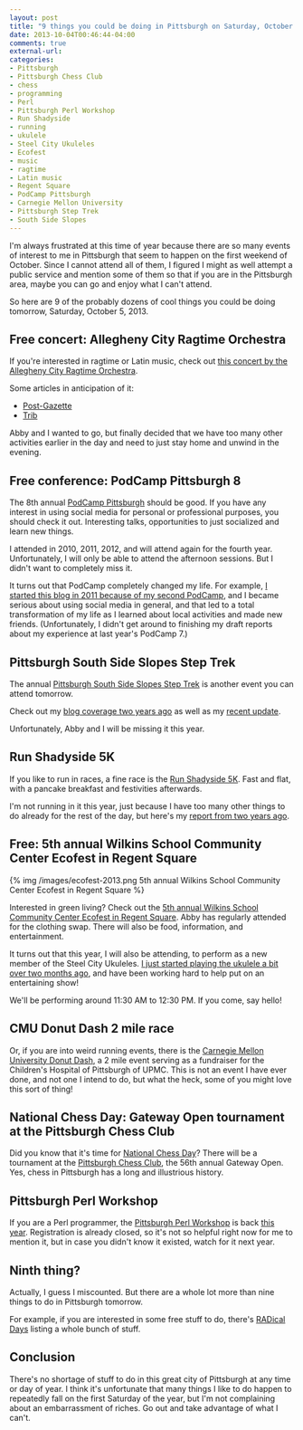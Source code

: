 ```yaml
---
layout: post
title: "9 things you could be doing in Pittsburgh on Saturday, October 5"
date: 2013-10-04T00:46:44-04:00
comments: true
external-url: 
categories: 
- Pittsburgh
- Pittsburgh Chess Club
- chess
- programming
- Perl
- Pittsburgh Perl Workshop
- Run Shadyside
- running
- ukulele
- Steel City Ukuleles
- Ecofest
- music
- ragtime
- Latin music
- Regent Square
- PodCamp Pittsburgh
- Carnegie Mellon University
- Pittsburgh Step Trek
- South Side Slopes
---
```

I'm always frustrated at this time of year because there are so many events of interest to me in Pittsburgh that seem to happen on the first weekend of October. Since I cannot attend all of them, I figured I might as well attempt a public service and mention some of them so that if you are in the Pittsburgh area, maybe you can go and enjoy what I can't attend.

So here are 9 of the probably dozens of cool things you could be doing tomorrow, Saturday, October 5, 2013.

<!--more-->

## Free concert: Allegheny City Ragtime Orchestra

If you're interested in ragtime or Latin music, check out [this concert by the Allegheny City Ragtime Orchestra](http://www.shadysideacademy.org/page.cfm?p=12541).

Some articles in anticipation of it:

- [Post-Gazette](http://www.post-gazette.com/stories/ae/music/preview-ragtime-orchestra-connects-with-history-705929/)
- [Trib](http://triblive.com/aande/music/4763900-74/ragtime-music-concert)

Abby and I wanted to go, but finally decided that we have too many other activities earlier in the day and need to just stay home and unwind in the evening.

## Free conference: PodCamp Pittsburgh 8

The 8th annual [PodCamp Pittsburgh](http://www.podcamppittsburgh.com/) should be good. If you have any interest in using social media for personal or professional purposes, you should check it out. Interesting talks, opportunities to just socialized and learn new things.

I attended in 2010, 2011, 2012, and will attend again for the fourth year. Unfortunately, I will only be able to attend the afternoon sessions. But I didn't want to completely miss it.

It turns out that PodCamp completely changed my life. For example, [I started this blog in 2011 because of my second PodCamp](/blog/2011/10/21/one-month-anniversary-of-my-blog/), and I became serious about using social media in general, and that led to a total transformation of my life as I learned about local activities and made new friends. (Unfortunately, I didn't get around to finishing my draft reports about my experience at last year's PodCamp 7.)

## Pittsburgh South Side Slopes Step Trek

The annual [Pittsburgh South Side Slopes Step Trek](http://www.southsideslopes.org/steptrek/) is another event you can attend tomorrow.

Check out my [blog coverage two years ago](/blog/2011/10/08/my-god-its-full-of-stairs-pittsburgh-step-trek-2011/) as well as my [recent update](/blog/2013/09/25/why-you-should-go-out-to-the-pittsburgh-south-side-slopes-step-trek/).

Unfortunately, Abby and I will be missing it this year.

## Run Shadyside 5K

If you like to run in races, a fine race is the [Run Shadyside 5K](http://www.runshadyside.com/). Fast and flat, with a pancake breakfast and festivities afterwards.

I'm not running in it this year, just because I have too many other things to do already for the rest of the day, but here's my [report from two years ago](/blog/2011/10/01/run-shadyside-5k-outrunning-mickey-mouse-and-lending-a-trumpet/).

## Free: 5th annual Wilkins School Community Center Ecofest in Regent Square

{% img /images/ecofest-2013.png 5th annual Wilkins School Community Center Ecofest in Regent Square %}

Interested in green living? Check out the [5th annual Wilkins School Community Center Ecofest in Regent Square](http://foresthills-regentsquare.patch.com/groups/around-town/p/ecofest-encourages-recycling-green-living). Abby has regularly attended for the clothing swap. There will also be food, information, and entertainment.

It turns out that this year, I will also be attending, to perform as a new member of the Steel City Ukuleles. [I just started playing the ukulele a bit over two months ago](/blog/2013/08/23/another-unexpected-life-change-one-month-of-learning-to-play-ukulele/), and have been working hard to help put on an entertaining show!

We'll be performing around 11:30 AM to 12:30 PM. If you come, say hello!

## CMU Donut Dash 2 mile race

Or, if you are into weird running events, there is the [Carnegie Mellon University Donut Dash](http://cmudonutdash.org/), a 2 mile event serving as a fundraiser for the Children's Hospital of Pittsburgh of UPMC. This is not an event I have ever done, and not one I intend to do, but what the heck, some of you might love this sort of thing!

## National Chess Day: Gateway Open tournament at the Pittsburgh Chess Club

Did you know that it's time for [National Chess Day](http://www.nationalchessday.com/)? There will be a tournament at the [Pittsburgh Chess Club](http://pittsburghcc.org/), the 56th annual Gateway Open. Yes, chess in Pittsburgh has a long and illustrious history.

## Pittsburgh Perl Workshop

If you are a Perl programmer, the [Pittsburgh Perl Workshop](http://pghpw.org/) is back [this year](http://pghpw.org/ppw2013/). Registration is already closed, so it's not so helpful right now for me to mention it, but in case you didn't know it existed, watch for it next year.

## Ninth thing?

Actually, I guess I miscounted. But there are a whole lot more than nine things to do in Pittsburgh tomorrow.

For example, if you are interested in some free stuff to do, there's [RADical Days](http://www.radworkshere.org/interior.php?pageID=64) listing a whole bunch of stuff.

## Conclusion

There's no shortage of stuff to do in this great city of Pittsburgh at any time or day of year. I think it's unfortunate that many things I like to do happen to repeatedly fall on the first Saturday of the year, but I'm not complaining about an embarrassment of riches. Go out and take advantage of what I can't.
